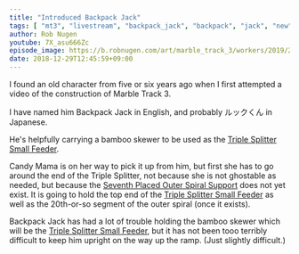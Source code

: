 ```yaml
---
title: "Introduced Backpack Jack"
tags: [ "mt3", "livestream", "backpack_jack", "backpack", "jack", "new", "character", "first", "introduction", "new" ]
author: Rob Nugen
youtube: 7X_asu666Zc
episode_image: https://b.robnugen.com/art/marble_track_3/workers/2019/2019_jan_01_backpack_jack_awaits.jpg
date: 2018-12-29T12:45:59+09:00
---
```


I found an old character from five or six years ago when I first
attempted a video of the construction of Marble Track 3.

I have named him Backpack Jack in English, and probably ルックくん in
Japanese.

He's helpfully carrying a bamboo skewer to be used as the [Triple
Splitter Small Feeder](/p/tssf).

Candy Mama is on her way to pick it up from him, but first she has to
go around the end of the Triple Splitter, not because she is not
ghostable as needed, but because the
[Seventh Placed Outer Spiral Support](/parts/007p_seventh-placed-outer-spiral-support/) does not yet exist.
It is going to hold the top end of the [Triple
Splitter Small Feeder](/p/tssf) as well as the 20th-or-so segment of
the outer spiral (once it exists).

Backpack Jack has had a lot of trouble holding the bamboo skewer which
will be the [Triple Splitter Small Feeder](/p/tssf), but it has not
been tooo terribly difficult to keep him upright on the way up the
ramp.  (Just slightly difficult.)
